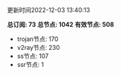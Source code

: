 更新时间2022-12-03 13:40:13

**总订阅: 73**
**总节点: 1042**
**有效节点: 508**
- trojan节点: 170
- v2ray节点: 230
- ss节点: 107
- ssr节点: 1
